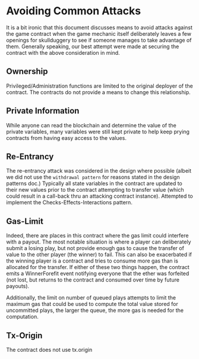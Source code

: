 # Avoiding Common Attacks

It is a bit ironic that this document discusses means to avoid attacks
against the game contract when the game mechanic itself deliberately 
leaves a few openings for skullduggery to see if someone manages to take
advantage of them.  Generally speaking, our best attempt were made at
securing the contract with the above consideration in mind.

## Ownership

Privileged/Administration functions are limited to the original deployer
of the contract.  The contracts do not provide a means to change this
relationship.

## Private Information

While anyone can read the blockchain and determine the value of the private
variables, many variables were still kept private to help keep prying
contracts from having easy access to the values.

## Re-Entrancy

The re-entrancy attack was considered in the design where possible (albeit we
did not use the `withdrawal pattern` for reasons stated in the design patterns
doc.)  Typically all state variables in the contract are updated to their new
values prior to the contract attempting to transfer value (which could result
in a call-back thru an attacking contract instance).  Attempted to implement
the Checks-Effects-Interactions pattern.

## Gas-Limit

Indeed, there are places in this contract where the gas limit could interfere
with a payout.  The most notable situation is where a player can deliberately
submit a losing play, but not provide enough gas to cause the transfer of value
to the other player (the winner) to fail.  This can also be exacerbated if the
winning player is a contract and tries to consume more gas than is allocated
for the transfer.  If either of these two things happen, the contract emits a
WinnerForefit event notifying everyone that the ether was forfeited (not lost,
but returns to the contract and consumed over time by future payouts).

Additionally, the limit on number of queued plays attempts to limit the maximum
gas that could be used to compute the total value stored for uncommitted plays,
the larger the queue, the more gas is needed for the computation.

## Tx-Origin

The contract does not use tx.origin


